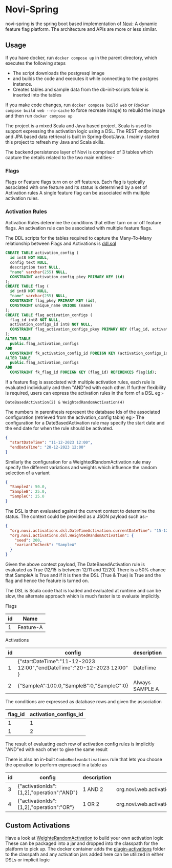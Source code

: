 # Novi-Spring

novi-spring is the spring boot based implementation of [Novi](https://github.com/vdevigere/Novi): A dynamic feature flag
platform.
The architecture and APIs are more or less similar.

## Usage

If you have docker, run `docker compose up` in the parent directory, which executes the following steps

- The script downloads the postgresql image
- and builds the code and executes it while connecting to the postgres instance.
- Creates tables and sample data from the db-init-scripts folder is inserted into the tables

If you make code changes, run `docker compose build web` or (`docker compose build web --no-cache` to force recreate
image) to rebuild the image and then run `docker compose up`

The project is a mixed Scala and Java based project. Scala is used to support expressing the activation logic using a
DSL. The REST endpoints and JPA based data retrieval
is built in Spring-Boot/Java. I mainly started this project to refresh my Java and Scala skills.

The backend persistence layer of Novi is comprised of 3 tables which capture the details related to the two main
entities:-

### Flags

Flags or Feature flags turn on or off features. Each flag is typically associated with one feature and its status is
determined by a set of Activation rules
A single feature flag can be associated with multiple activation rules.

### Activation Rules

Activation Rules determine the conditions that either turn on or off feature flags. An activation rule can be associated
with multiple feature flags.

The DDL scripts for the tables required to capture the Many-To-Many relationship between Flags and Activations
is [ddl.sql](/db-init-scripts/ddl.sql)

```sql
CREATE TABLE activation_config (
  id int8 NOT NULL,
  config text NULL,
  description text NULL,
  "name" varchar(255) NULL,
  CONSTRAINT activation_config_pkey PRIMARY KEY (id)
);
CREATE TABLE flag (
  id int8 NOT NULL,
  "name" varchar(255) NULL,
  CONSTRAINT flag_pkey PRIMARY KEY (id),
  CONSTRAINT unique_name UNIQUE (name)
);
CREATE TABLE flag_activation_configs (
  flag_id int8 NOT NULL,
  activation_configs_id int8 NOT NULL,
  CONSTRAINT flag_activation_configs_pkey PRIMARY KEY (flag_id, activation_configs_id)
);
ALTER TABLE
  public.flag_activation_configs
ADD
  CONSTRAINT fk_activation_config_id FOREIGN KEY (activation_configs_id) REFERENCES activation_config(id);
ALTER TABLE
  public.flag_activation_configs
ADD
  CONSTRAINT fk_flag_id FOREIGN KEY (flag_id) REFERENCES flag(id);
```

If a feature flag is associated with multiple activation rules, each rule is evaluated individually and then "AND"ed
with each other.
If further flexibility is required, users can express the activation rules in the form of a DSL eg:-

```
DateBasedActivation(2) & WeightedRandomActivation(4)
```

The numbers in parenthesis represent the database Ids of the associated configuration (retrieved from the
activation_config table) eg:- The configuration for a
DateBasedActivation rule may specify the start date and the end date for when the rule should be activated.

```json
{
  "startDateTime": "11-12-2023 12:00",
  "endDateTime": "20-12-2023 12:00"
}
```

Similarly the configuration for
a WeightedRandomActivation rule may specify the different variations and weights which influence the random selection of
a variant

```json
{
  "SampleA": 50.0,
  "SampleB": 25.0,
  "SampleC": 25.0
}
```

The DSL is then evaluated against the current context to determine the status. The context could be provided as a JSON
payload such as:-

```json
{
  "org.novi.activations.dsl.DateTimeActivation.currentDateTime": "15-12-2023 12:00",
  "org.novi.activations.dsl.WeightedRandomActivation": {
    "seed": 200,
    "variantToCheck": "SampleA"
  }
}
```

Given the above context payload, The DateBasedActivation rule is evaluated as True (12/15 is between 12/11 and 12/20)
There is a 50% chance that SampleA is True and if it is then the DSL (True & True) is True and the flag and hence the
feature is turned on.

The DSL is Scala code that is loaded and evaluated at runtime and can be slow, the alternate approach which is much
faster is to evaluate implicitly.

Flags

| id | Name      |
|----|-----------|
| 1  | Feature-A |

Activations

| id | config                                                                 | description     | name                                              |
|----|------------------------------------------------------------------------|-----------------|---------------------------------------------------|
| 1  | {"startDateTime":"11-12-2023 12:00","endDateTime":"20-12-2023 12:00" } | DateTime        | org.novi.activations.dsl.DateTimeActivation       |
| 2  | {"SampleA":100.0,"SampleB":0,"SampleC":0}                              | Always SAMPLE A | org.novi.activations.dsl.WeightedRandomActivation |

The conditions are expressed as database rows and given the association

| flag_id | activation_configs_id |
|---------|-----------------------|
| 1       | 1                     |
| 1       | 2                     |

The result of evaluating each row of activation config rules is implicitly "AND"ed with each other to give the same
result

There is also an in-built ```ComboBooleanActivations``` rule that lets you choose the operation to perform expressed in
a table as

| id | config                                    | description | name                                             |
|----|-------------------------------------------|-------------|--------------------------------------------------|
| 3  | {"activationIds":[1,2],"operation":"AND"} | 1 AND 2     | org.novi.web.activations.ComboBooleanActivations |
| 4  | {"activationIds":[1,2],"operation":"OR"}  | 1 OR 2      | org.novi.web.activations.ComboBooleanActivations |

## Custom Activations

Have a look
at [WeighteRandomActivation](novi-activations/src/main/scala/org/novi/activations/dsl/WeightedRandomActivation.scala) to
build your own activation logic
These can be packaged into a jar and dropped into the classpath for the platform to pick up. The docker container adds
the [plugin-activations](plugin-activations) folder to the classpath and any activation jars added here can be utilized
in either DSLs or implicit logic 
